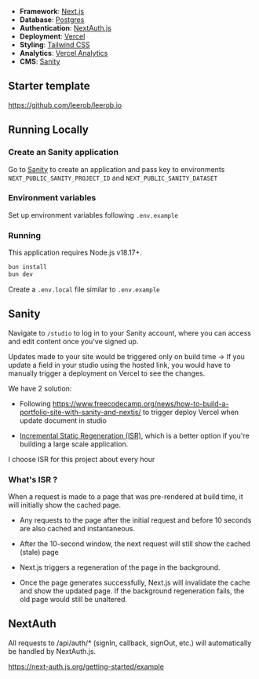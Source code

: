 - **Framework**: [Next.js](https://nextjs.org/)
- **Database**: [Postgres](https://vercel.com/postgres)
- **Authentication**: [NextAuth.js](https://next-auth.js.org)
- **Deployment**: [Vercel](https://vercel.com)
- **Styling**: [Tailwind CSS](https://tailwindcss.com)
- **Analytics**: [Vercel Analytics](https://vercel.com/analytics)
- **CMS**: [Sanity](https://www.sanity.io/)

## Starter template

https://github.com/leerob/leerob.io

## Running Locally

### Create an Sanity application

Go to [Sanity](https://www.sanity.io) to create an application and pass key to environments `NEXT_PUBLIC_SANITY_PROJECT_ID` and `NEXT_PUBLIC_SANITY_DATASET`

### Environment variables

Set up environment variables following `.env.example`

### Running

This application requires Node.js v18.17+.

```bash
bun install
bun dev
```

Create a `.env.local` file similar to `.env.example`

## Sanity

Navigate to `/studio` to log in to your Sanity account, where you can access and edit content once you've signed up.

Updates made to your site would be triggered only on build time → If you update a field in your studio using the hosted link, you would have to manually trigger a deployment on Vercel to see the changes.

We have 2 solution: 
- Following https://www.freecodecamp.org/news/how-to-build-a-portfolio-site-with-sanity-and-nextjs/ to trigger deploy Vercel when update document in studio

- [Incremental Static Regeneration (ISR)](https://nextjs.org/docs/pages/building-your-application/data-fetching/incremental-static-regeneration), which is a better option if you're building a large scale application.

I choose ISR for this project about every hour 

### What's ISR ?

When a request is made to a page that was pre-rendered at build time, it will initially show the cached page.

- Any requests to the page after the initial request and before 10 seconds are also cached and instantaneous.

- After the 10-second window, the next request will still show the cached (stale) page

- Next.js triggers a regeneration of the page in the background.

- Once the page generates successfully, Next.js will invalidate the cache and show the updated page. If the background regeneration fails, the old page would still be unaltered.

## NextAuth

All requests to /api/auth/* (signIn, callback, signOut, etc.) will automatically be handled by NextAuth.js.

https://next-auth.js.org/getting-started/example